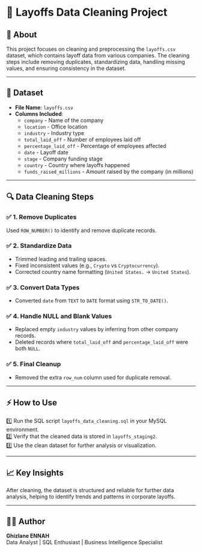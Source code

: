 # 🏢 Layoffs Data Cleaning Project  

## 📌 About  
This project focuses on cleaning and preprocessing the `layoffs.csv` dataset, which contains layoff data from various companies. The cleaning steps include removing duplicates, standardizing data, handling missing values, and ensuring consistency in the dataset.  

---

## 📂 Dataset  
- **File Name**: `layoffs.csv`  
- **Columns Included**:  
  - `company` - Name of the company  
  - `location` - Office location  
  - `industry` - Industry type  
  - `total_laid_off` - Number of employees laid off  
  - `percentage_laid_off` - Percentage of employees affected  
  - `date` - Layoff date  
  - `stage` - Company funding stage  
  - `country` - Country where layoffs happened  
  - `funds_raised_millions` - Amount raised by the company (in millions)  

---

## 🔍 Data Cleaning Steps  

### ✅ 1. Remove Duplicates  
Used `ROW_NUMBER()` to identify and remove duplicate records.  

### ✅ 2. Standardize Data  
- Trimmed leading and trailing spaces.  
- Fixed inconsistent values (e.g., `Crypto` vs `Cryptocurrency`).  
- Corrected country name formatting (`United States.` → `United States`).  

### ✅ 3. Convert Data Types  
- Converted `date` from `TEXT` to `DATE` format using `STR_TO_DATE()`.  

### ✅ 4. Handle NULL and Blank Values  
- Replaced empty `industry` values by inferring from other company records.  
- Deleted records where `total_laid_off` and `percentage_laid_off` were both `NULL`.  

### ✅ 5. Final Cleanup  
- Removed the extra `row_num` column used for duplicate removal.  

---

## ⚡ How to Use  
1️⃣ Run the SQL script `layoffs_data_cleaning.sql` in your MySQL environment.  
2️⃣ Verify that the cleaned data is stored in `layoffs_staging2`.  
3️⃣ Use the clean dataset for further analysis or visualization.  

---

## 📈 Key Insights  
After cleaning, the dataset is structured and reliable for further data analysis, helping to identify trends and patterns in corporate layoffs.  

---

## 👩‍💻 Author  
**Ghizlane ENNAH**  
Data Analyst | SQL Enthusiast | Business Intelligence Specialist  


